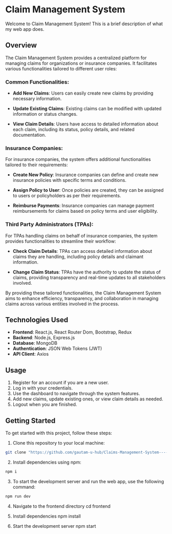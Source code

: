 # Claim Management System 

Welcome to Claim Management System! This is a brief description of what my web app does.

## Overview

The Claim Management System provides a centralized platform for managing claims for organizations or insurance companies. It facilitates various functionalities tailored to different user roles:

### Common Functionalities:

- **Add New Claims**: Users can easily create new claims by providing necessary information.
  
- **Update Existing Claims**: Existing claims can be modified with updated information or status changes.
  
- **View Claim Details**: Users have access to detailed information about each claim, including its status, policy details, and related documentation.

### Insurance Companies:

For insurance companies, the system offers additional functionalities tailored to their requirements:

- **Create New Policy**: Insurance companies can define and create new insurance policies with specific terms and conditions.
  
- **Assign Policy to User**: Once policies are created, they can be assigned to users or policyholders as per their requirements.
  
- **Reimburse Payments**: Insurance companies can manage payment reimbursements for claims based on policy terms and user eligibility.

### Third Party Administrators (TPAs):

For TPAs handling claims on behalf of insurance companies, the system provides functionalities to streamline their workflow:

- **Check Claim Details**: TPAs can access detailed information about claims they are handling, including policy details and claimant information.
  
- **Change Claim Status**: TPAs have the authority to update the status of claims, providing transparency and real-time updates to all stakeholders involved.

By providing these tailored functionalities, the Claim Management System aims to enhance efficiency, transparency, and collaboration in managing claims across various entities involved in the process.



## Technologies Used

- **Frontend**: React.js, React Router Dom, Bootstrap, Redux 
- **Backend**: Node.js, Express.js
- **Database**: MongoDB
- **Authentication**: JSON Web Tokens (JWT)
- **API Client**: Axios


## Usage

1. Register for an account if you are a new user.
2. Log in with your credentials.
3. Use the dashboard to navigate through the system features.
4. Add new claims, update existing ones, or view claim details as needed.
5. Logout when you are finished.

## Getting Started

To get started with this project, follow these steps:

1. Clone this repository to your local machine:

```bash
git clone "https://github.com/gautam-u-hub/Claims-Management-System----DEMO/new/master?filename=README.md"
```
2. Install dependencies using npm:

```bash
npm i
```

3. To start the development server and run the web app, use the following command:


```bash
npm run dev
```
4. Navigate to the frontend directory
cd frontend

5. Install dependencies
npm install

6. Start the development server
npm start


